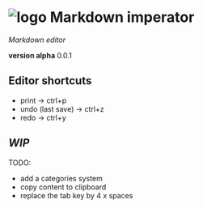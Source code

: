 # ![logo](https://i.goopics.net/lhw9s2.png) Markdown imperator

*Markdown editor*

**version alpha** 0.0.1

## Editor shortcuts
- print -> ctrl+p
- undo (last save) -> ctrl+z
- redo -> ctrl+y

## *WIP*

TODO:

- add a categories system
- copy content to clipboard
- replace the tab key by 4 x spaces
